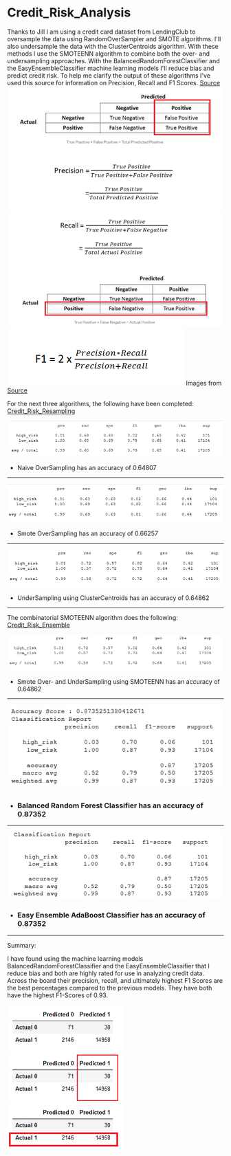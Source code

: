 # Credit_Risk_Analysis

Thanks to Jill I am using a credit card dataset from LendingClub to oversample the data using
RandomOverSampler and SMOTE algorithms. I'll also undersample the data with the ClusterCentroids 
algorithm. With these methods I use the SMOTEENN algorithm to combine both the over- and undersampling 
approaches. With the BalancedRandomForestClassifier and the EasyEnsembleClassifier machine learning 
models I'll reduce bias and predict credit risk. To help me clarify the output of these algorithms 
I've used this source for information on Precision, Recall and F1 Scores. 
[Source](https://towardsdatascience.com/accuracy-precision-recall-or-f1-331fb37c5cb9)
![images/Precision](images/Precision.PNG)
![images/Recall](images/Recall.PNG)
![images/F1Score](images/F1Score.PNG) 
Images from [Source](https://towardsdatascience.com/accuracy-precision-recall-or-f1-331fb37c5cb9)

For the next three algorithms, the following have been completed:
[Credit_Risk_Resampling](https://github.com/Mattiejordan/Credit_Risk_Analysis/blob/main/credit_risk_resampling.ipynb)


![images/1.NaiveOversampling0.64807](images/1.NaiveOversampling0.64807.PNG)
* Naive OverSampling has an accuracy of 0.64807
__________________________________________________________________________________
![images/2.smoteOversampling0.66257](images/2.smoteOversampling0.66257.PNG)
* Smote OverSampling has an accuracy of 0.66257
__________________________________________________________________________________
![images/3.undersampling0.648628](images/3.undersampling0.648628.PNG)
* UnderSampling using ClusterCentroids has an accuracy of 0.64862
__________________________________________________________________________________
The combinatorial SMOTEENN algorithm does the following:
[Credit_Risk_Ensemble](https://github.com/Mattiejordan/Credit_Risk_Analysis/blob/main/credit_risk_ensemble.ipynb)


![images/4.smoteennoverunder0.648629](images/4.smoteennoverunder0.648629.PNG)
* Smote Over- and UnderSampling using SMOTEENN has an accuracy of 0.64862
__________________________________________________________________________________
![images/5.balancedrandomforest0.87352513](images/5.balancedrandomforest0.87352513.PNG)
* ### Balanced Random Forest Classifier has an accuracy of 0.87352
__________________________________________________________________________________
![images/6.easyensembleadaboost0.873525](images/6.easyensembleadaboost0.873525.PNG)
* ### Easy Ensemble AdaBoost Classifier has an accuracy of 0.87352
__________________________________________________________________________________

Summary:

I have found using the machine learning models BalancedRandomForestClassifier and the EasyEnsembleClassifier
that I reduce bias and both are highly rated for use in analyzing credit data. Across the board their precision, 
recall, and ultimately highest F1 Scores are the best percentages compared to the previous models. They have 
both have the highest F1-Scores of 0.93. 

![images/3.easye](images/3.easye.PNG)
![images/easyprecision](images/easyprecision.PNG)
![images/easyrecall](images/easyrecall.PNG)
